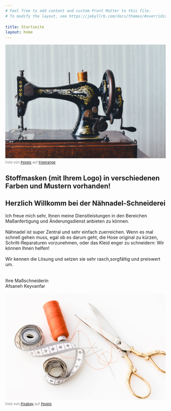 ```yaml
---
# Feel free to add content and custom Front Matter to this file.
# To modify the layout, see https://jekyllrb.com/docs/themes/#overriding-theme-defaults

title: Startseite
layout: home
---
```


![Nähmaschine](img/m.jpg#transitionContainer)
<span style="color: grey; font-size: 11px">Foto von [Pexels](https://freerangestock.com/photographer/Pexels/4556) auf [Freerange](https://freerangestock.com/) </span>

<h2><strong>Stoffmasken (mit Ihrem Logo) in verschiedenen Farben und Mustern vorhanden!</strong></h2>

## Herzlich Willkomm bei der Nähnadel-Schneiderei

Ich freue mich sehr, Ihnen meine Dienstleistungen in den Bereichen Maßanfertigung und Änderungsdienst anbieten zu können.<br/><br/>
Nähnadel ist super Zentral und sehr einfach zuerreichen. Wenn es mal schnell gehen muss, egal ob es darum geht, die Hose original zu kürzen, Schritt-Reparaturen vorzunehmen, oder das Kleid enger zu schneidern: Wir können Ihnen helfen!<br/><br/>
Wir kennen die Lösung und setzen sie sehr rasch,sorgfältig und preiswert um.<br/><br/><br/>
Ihre Maßschneiderin<br/>
Afsaneh Keyvanfar

![Nadel und Schere](img/s.jpg#transitionContainer)
<span style="color: grey; font-size: 11px">Foto von [Pixabay](https://www.pexels.com/@pixabay) auf [Pexels](https://www.pexels.com/) </span>


